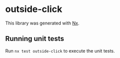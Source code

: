 # outside-click

This library was generated with [Nx](https://nx.dev).

## Running unit tests

Run `nx test outside-click` to execute the unit tests.
